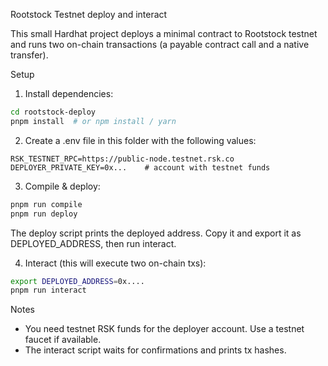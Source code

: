Rootstock Testnet deploy and interact

This small Hardhat project deploys a minimal contract to Rootstock testnet and runs two on-chain transactions (a payable contract call and a native transfer).

Setup

1. Install dependencies:

```bash
cd rootstock-deploy
pnpm install  # or npm install / yarn
```

2. Create a .env file in this folder with the following values:

```
RSK_TESTNET_RPC=https://public-node.testnet.rsk.co
DEPLOYER_PRIVATE_KEY=0x...    # account with testnet funds
```

3. Compile & deploy:

```bash
pnpm run compile
pnpm run deploy
```

The deploy script prints the deployed address. Copy it and export it as DEPLOYED_ADDRESS, then run interact.

4. Interact (this will execute two on-chain txs):

```bash
export DEPLOYED_ADDRESS=0x....
pnpm run interact
```

Notes

- You need testnet RSK funds for the deployer account. Use a testnet faucet if available.
- The interact script waits for confirmations and prints tx hashes.

